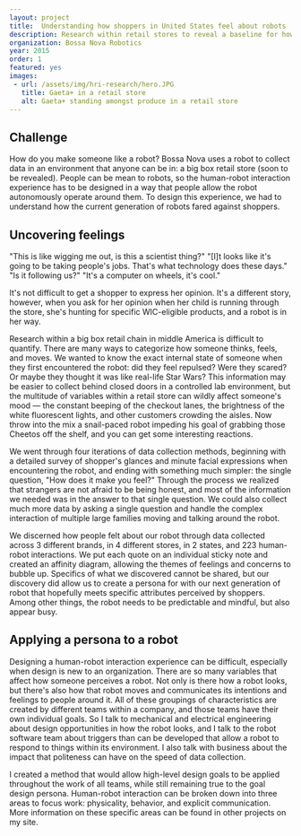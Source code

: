 ```yaml
---
layout: project
title:  Understanding how shoppers in United States feel about robots
description: Research within retail stores to reveal a baseline for how people feel about a robot being within a retail environment. This research then created new attributes and a persona through which to design the next generation of robot.
organization: Bossa Nova Robotics
year: 2015
order: 1
featured: yes
images: 
 - url: /assets/img/hri-research/hero.JPG
   title: Gaeta+ in a retail store
   alt: Gaeta+ standing amongst produce in a retail store
---
```


<h2 class="first">Challenge</h2>

How do you make someone like a robot? Bossa Nova uses a robot to collect data in an environment that anyone can be in: a big box retail store (soon to be revealed). People can be mean to robots, so the human-robot interaction experience has to be designed in a way that people allow the robot autonomously operate around them. To design this experience, we had to understand how the current generation of robots fared against shoppers.

## Uncovering feelings

"This is like wigging me out, is this a scientist thing?" 
"[I]t looks like it's going to be taking people's jobs. That's what technology does these days." 
"Is it following us?" 
"It's a computer on wheels, it's cool." 

It's not difficult to get a shopper to express her opinion. It's a different story, however, when you ask for her opinion when her child is running through the store, she's hunting for specific WIC-eligible products, and a robot is in her way.

Research within a big box retail chain in middle America is difficult to quantify. There are many ways to categorize how someone thinks, feels, and moves. We wanted to know the exact internal state of someone when they first encountered the robot: did they feel repulsed? Were they scared? Or maybe they thought it was like real-life Star Wars? This information may be easier to collect behind closed doors in a controlled lab environment, but the multitude of variables within a retail store can wildly affect someone's mood — the constant beeping of the checkout lanes, the brightness of the white fluorescent lights, and other customers crowding the aisles. Now throw into the mix a snail-paced robot impeding his goal of grabbing those Cheetos off the shelf, and you can get some interesting reactions.

We went through four iterations of data collection methods, beginning with a detailed survey of shopper's glances and minute facial expressions when encountering the robot, and ending with something much simpler: the single question, "How does it make you feel?" Through the process we realized that strangers are not afraid to be being honest, and most of the information we needed was in the answer to that single question. We could also collect much more data by asking a single question and handle the complex interaction of multiple large families moving and talking around the robot.

We discerned how people felt about our robot through data collected across 3 different brands, in 4 different stores, in 2 states, and 223 human-robot interactions. We put each quote on an individual sticky note and created an affinity diagram, allowing the themes of feelings and concerns to bubble up. Specifics of what we discovered cannot be shared, but our discovery did allow us to create a persona for with our next generation of robot that hopefully meets specific attributes perceived by shoppers. Among other things, the robot needs to be predictable and mindful, but also appear busy.


## Applying a persona to a robot

Designing a human-robot interaction experience can be difficult, especially when design is new to an organization. There are so many variables that affect how someone perceives a robot. Not only is there how a robot looks, but there's also how that robot moves and communicates its intentions and feelings to people around it. All of these groupings of characteristics are created by different teams within a company, and those teams have their own individual goals. So I talk to mechanical and electrical engineering about design opportunities in how the robot looks, and I talk to the robot software team about triggers than can be developed that allow a robot to respond to things within its environment. I also talk with business about the impact that politeness can have on the speed of data collection.

I created a method that would allow high-level design goals to be applied throughout the work of all teams, while still remaining true to the goal design persona. Human-robot interaction can be broken down into three areas to focus work: physicality, behavior, and explicit communication. More information on these specific areas can be found in other projects on my site.
